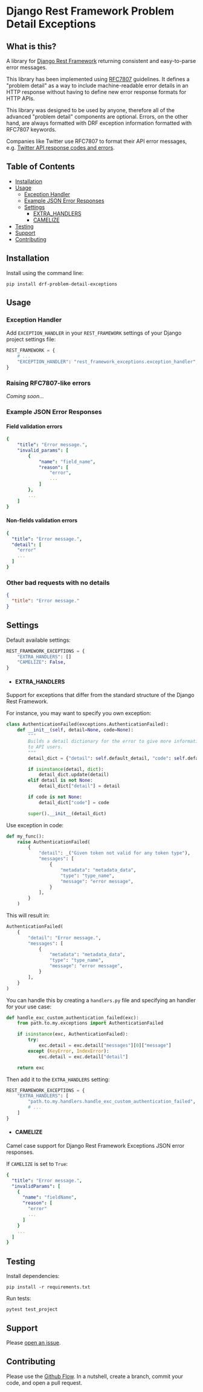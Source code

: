 # Django Rest Framework Problem Detail Exceptions

## What is this?

A library for [Django Rest Framework](https://www.django-rest-framework.org/) returning consistent and easy-to-parse error messages.

This library has been implemented using [RFC7807](https://tools.ietf.org/html/rfc7807) guidelines. It defines a "problem detail" as a way to include machine-readable error details in an HTTP response without having to define new error response formats for HTTP APIs.

This library was designed to be used by anyone, therefore all of the advanced "problem detail" components are optional.
Errors, on the other hand, are always formatted with DRF exception information formatted with RFC7807 keywords.

Companies like Twitter use RFC7807 to format their API error messages, e.g. [Twitter API response codes and errors](https://developer.twitter.com/en/support/twitter-api/error-troubleshooting).

## Table of Contents

- [Installation](#installation)
- [Usage](#usage)
  - [Exception Handler](#exception-handler)
  - [Example JSON Error Responses](#example-json-error-responses)
  - [Settings](#settings)
    - [EXTRA_HANDLERS](#extra_handlers)
    - [CAMELIZE](#camelize)
- [Testing](#testing)
- [Support](#support)
- [Contributing](#contributing)

## Installation

Install using the command line:

```
pip install drf-problem-detail-exceptions
```

## Usage

### Exception Handler

Add `EXCEPTION_HANDLER` in your `REST_FRAMEWORK` settings of your Django project settings file:

```python
REST_FRAMEWORK = {
    # ...
    "EXCEPTION_HANDLER": "rest_framework_exceptions.exception_handler",
}
```

### Raising RFC7807-like errors

_Coming soon..._

### Example JSON Error Responses

#### Field validation errors

```yaml
{
    "title": "Error message.",
    "invalid_params": [
        {
            "name": "field_name",
            "reason": [
                "error",
                ...
            ]
        },
        ...
    ]
}
```

#### Non-fields validation errors

```yaml
{
  "title": "Error message.",
  "detail": [
    "error"
    ...
  ]
}
```

### Other bad requests with no details

```json
{
  "title": "Error message."
}
```

## Settings

Default available settings:

```python
REST_FRAMEWORK_EXCEPTIONS = {
    "EXTRA_HANDLERS": []
    "CAMELIZE": False,
}
```

- #### EXTRA_HANDLERS

Support for exceptions that differ from the standard structure of the Django Rest Framework.

For instance, you may want to specify you own exception:

```python
class AuthenticationFailed(exceptions.AuthenticationFailed):
    def __init__(self, detail=None, code=None):
        """
        Builds a detail dictionary for the error to give more information
        to API users.
        """
        detail_dict = {"detail": self.default_detail, "code": self.default_code}

        if isinstance(detail, dict):
            detail_dict.update(detail)
        elif detail is not None:
            detail_dict["detail"] = detail

        if code is not None:
            detail_dict["code"] = code

        super().__init__(detail_dict)
```

Use exception in code:

```python
def my_func():
    raise AuthenticationFailed(
        {
            "detail": _("Given token not valid for any token type"),
            "messages": [
                {
                    "metadata": "metadata_data",
                    "type": "type_name",
                    "message": "error message",
                }
            ],
        }
    )
```

This will result in:

```python
AuthenticationFailed(
    {
        "detail": "Error message.",
        "messages": [
            {
                "metadata": "metadata_data",
                "type": "type_name",
                "message": "error message",
            }
        ],
    }
)
```

You can handle this by creating a `handlers.py` file and specifying an handler for your use case:

```python
def handle_exc_custom_authentication_failed(exc):
    from path.to.my.exceptions import AuthenticationFailed

    if isinstance(exc, AuthenticationFailed):
        try:
            exc.detail = exc.detail["messages"][0]["message"]
        except (KeyError, IndexError):
            exc.detail = exc.detail["detail"]

    return exc
```

Then add it to the `EXTRA_HANDLERS` setting:

```python
REST_FRAMEWORK_EXCEPTIONS = {
    "EXTRA_HANDLERS": [
        "path.to.my.handlers.handle_exc_custom_authentication_failed",
        # ...
    ]
}
```

- #### CAMELIZE

Camel case support for Django Rest Framework Exceptions JSON error responses.

If `CAMELIZE` is set to `True`:

```yaml
{
  "title": "Error message.",
  "invalidParams": [
    {
      "name": "fieldName",
      "reason": [
        "error"
        ...
      ]
    }
    ...
  ]
}
```

## Testing

Install dependencies:

```
pip install -r requirements.txt
```

Run tests:

```
pytest test_project
```

## Support

Please [open an issue](https://github.com/gripep/drf-problem-detail-exceptions/issues/new).

## Contributing

Please use the [Github Flow](https://guides.github.com/introduction/flow/). In a nutshell, create a branch, commit your code, and open a pull request.
